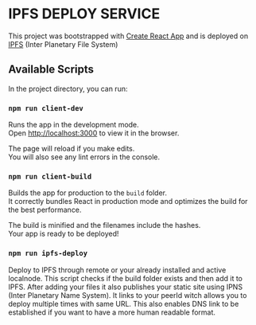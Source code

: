 # IPFS DEPLOY SERVICE

This project was bootstrapped with [Create React App](https://github.com/facebook/create-react-app)
and is deployed on [IPFS](https://ipfs.io/) (Inter Planetary File System)

## Available Scripts

In the project directory, you can run:

### `npm run client-dev`

Runs the app in the development mode.<br>
Open [http://localhost:3000](http://localhost:3000) to view it in the browser.

The page will reload if you make edits.<br>
You will also see any lint errors in the console.

### `npm run client-build`

Builds the app for production to the `build` folder.<br>
It correctly bundles React in production mode and optimizes the build for the best performance.

The build is minified and the filenames include the hashes.<br>
Your app is ready to be deployed!

### `npm run ipfs-deploy`

Deploy to IPFS through remote or your already installed and active localnode. This script checks if the build folder exists and then add it to IPFS. After adding your files it also publishes your static site using IPNS (Inter Planetary Name System). It links to your peerId witch allows you to deploy multiple times with same URL. This also enables DNS link to be established if you want to have a more human readable format.
